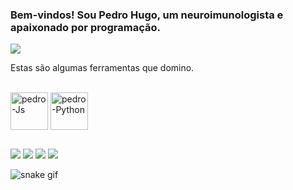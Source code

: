### Bem-vindos! Sou Pedro Hugo, um neuroimunologista e apaixonado por programação.

<div>
  <a><img src="https://github-readme-stats.vercel.app/api?username=CientistaNeuroImunoComputacional&show_icons=true&hide=contribs,prs&cache_seconds=86400&theme=dark" target="_blank"></a>
</div>

Estas são algumas ferramentas que domino.
<div style="display: inline_block"><br>
  <img align="center" alt="pedro-Js" height="60" width="60" src="https://cdn.jsdelivr.net/gh/devicons/devicon/icons/r/r-original.svg">
  <img align="center" alt="pedro-Python" height="60" width="60" src="https://cdn.jsdelivr.net/gh/devicons/devicon/icons/python/python-original.svg">
  
</div>

##

<div> 
  <a href="link-do-canal" target="_blank"><img src="https://img.shields.io/badge/YouTube-FF0000?style=for-the-badge&logo=youtube&logoColor=white" target="_blank"></a>
  <a href="link-do-instagram" target="_blank"><img src="https://img.shields.io/badge/-Instagram-%23E4405F?style=for-the-badge&logo=instagram&logoColor=white" target="_blank"></a>
 <a href = "mailto:gmail"><img src="https://img.shields.io/badge/-Gmail-%23333?style=for-the-badge&logo=gmail&logoColor=white" target="_blank"></a>
  <a href="link-do-linkedin target="_blank"><img src="https://img.shields.io/badge/-LinkedIn-%230077B5?style=for-the-badge&logo=linkedin&logoColor=white" target="_blank"></a> 
  
</div>

![snake gif](https://github.com/SEU_USUARIO/SEU_REPOSITORIO/blob/output/github-contribution-grid-snake.svg)
